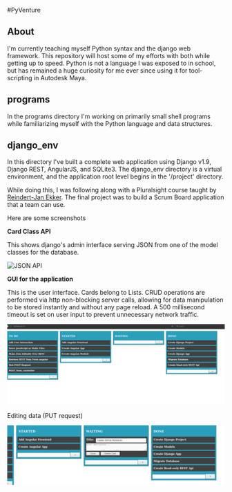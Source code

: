 #PyVenture

About
---------------

I'm currently teaching myself Python syntax and the django web framework. This repository will host some of
my efforts with both while getting up to speed.  Python is not a language I was exposed to in school, but has remained
a huge curiosity for me ever since using it for tool-scripting in Autodesk Maya.

programs
-----------------

In the programs directory I'm working on primarily small shell programs while familiarizing myself with the Python language
and data structures.


django_env
----------------------

In this directory I've built a complete web application using Django v1.9, Django REST, AngularJS, and SQLite3.
The django_env directory is a virtual environment, and the application root level begins in the '/project' directory.

While doing this, I was following along with a Pluralsight course taught by [Reindert-Jan Ekker](https://nl.linkedin.com/in/rjekker). The final project was to build a Scrum Board application that a team can use.



Here are some screenshots

**Card Class API**

This shows django's admin interface serving JSON from one of the model classes 
for the database.

![JSON API](/master/images/django1screen.png?raw=true)


**GUI for the application**

This is the user interface.  Cards belong to Lists. CRUD operations are performed via http 
non-blocking server calls, allowing for data manipulation to be stored instantly and 
without any page reload. A 500 millisecond timeout is set on user input to prevent
unnecessary network traffic. 

![App GUI](/images/django3screen.png?raw=true)

Editing data (PUT request)

![Edit GUI](images/django4screen.png?raw=true)